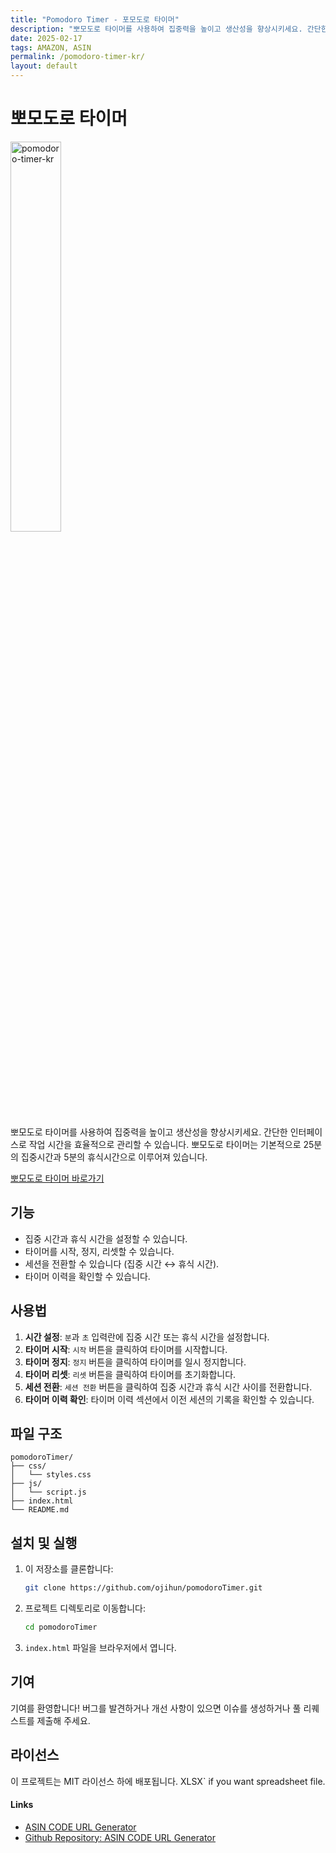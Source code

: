 ```yaml
---
title: "Pomodoro Timer - 포모도로 타이머"
description: "뽀모도로 타이머를 사용하여 집중력을 높이고 생산성을 향상시키세요. 간단한 인터페이스로 작업 시간을 효율적으로 관리할 수 있습니다. 뽀모도로 타이머는 기본적으로 25분의 집중시간과 5분의 휴식시간으로 이루어져 있습니다."
date: 2025-02-17
tags: AMAZON, ASIN
permalink: /pomodoro-timer-kr/
layout: default
---
```


# 뽀모도로 타이머

<img src="{{site.assets}}{{ page.permalink }}thumnail.png" alt="pomodoro-timer-kr" width="40%">

뽀모도로 타이머를 사용하여 집중력을 높이고 생산성을 향상시키세요. 간단한 인터페이스로 작업 시간을 효율적으로 관리할 수 있습니다.
뽀모도로 타이머는 기본적으로 25분의 집중시간과 5분의 휴식시간으로 이루어져 있습니다.

[뽀모도로 타이머 바로가기](https://saramjh.github.io/pomodorotimerKR/)

## 기능

- 집중 시간과 휴식 시간을 설정할 수 있습니다.
- 타이머를 시작, 정지, 리셋할 수 있습니다.
- 세션을 전환할 수 있습니다 (집중 시간 ↔ 휴식 시간).
- 타이머 이력을 확인할 수 있습니다.

## 사용법

1. **시간 설정**: `분`과 `초` 입력란에 집중 시간 또는 휴식 시간을 설정합니다.
2. **타이머 시작**: `시작` 버튼을 클릭하여 타이머를 시작합니다.
3. **타이머 정지**: `정지` 버튼을 클릭하여 타이머를 일시 정지합니다.
4. **타이머 리셋**: `리셋` 버튼을 클릭하여 타이머를 초기화합니다.
5. **세션 전환**: `세션 전환` 버튼을 클릭하여 집중 시간과 휴식 시간 사이를 전환합니다.
6. **타이머 이력 확인**: 타이머 이력 섹션에서 이전 세션의 기록을 확인할 수 있습니다.

## 파일 구조

```
pomodoroTimer/
├── css/
│   └── styles.css
├── js/
│   └── script.js
├── index.html
└── README.md
```

## 설치 및 실행

1. 이 저장소를 클론합니다:
   ```bash
   git clone https://github.com/ojihun/pomodoroTimer.git
   ```
2. 프로젝트 디렉토리로 이동합니다:
   ```bash
   cd pomodoroTimer
   ```
3. `index.html` 파일을 브라우저에서 엽니다.

## 기여

기여를 환영합니다! 버그를 발견하거나 개선 사항이 있으면 이슈를 생성하거나 풀 리퀘스트를 제출해 주세요.

## 라이선스

이 프로젝트는 MIT 라이선스 하에 배포됩니다.
XLSX` if you want spreadsheet file.

#### Links

- [ASIN CODE URL Generator](https://saramjh.github.io/asinURLGenerator)
- [Github Repository: ASIN CODE URL Generator](https://github.com/saramjh/asinURLGenerator)
